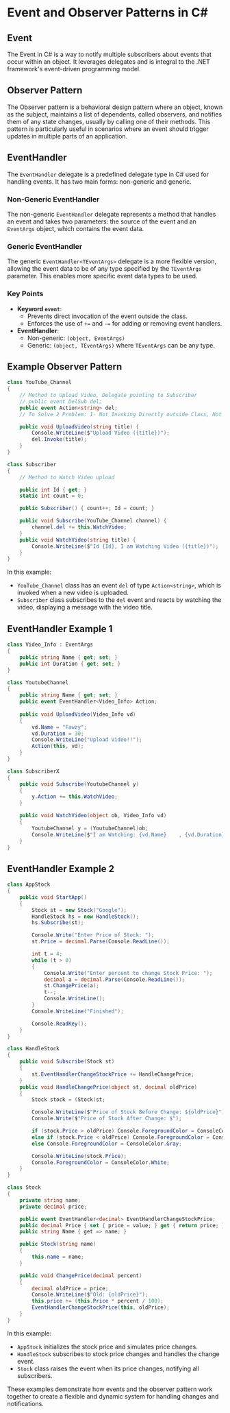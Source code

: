 
# Event and Observer Patterns in C#

## Event 
The Event in C# is a way to notify multiple subscribers about events that occur within an object. It leverages delegates and is integral to the .NET framework's event-driven programming model.

## Observer Pattern
The Observer pattern is a behavioral design pattern where an object, known as the subject, maintains a list of dependents, called observers, and notifies them of any state changes, usually by calling one of their methods. This pattern is particularly useful in scenarios where an event should trigger updates in multiple parts of an application.

## EventHandler
The `EventHandler` delegate is a predefined delegate type in C# used for handling events. It has two main forms: non-generic and generic.

### Non-Generic EventHandler
The non-generic `EventHandler` delegate represents a method that handles an event and takes two parameters: the source of the event and an `EventArgs` object, which contains the event data.

### Generic EventHandler
The generic `EventHandler<TEventArgs>` delegate is a more flexible version, allowing the event data to be of any type specified by the `TEventArgs` parameter. This enables more specific event data types to be used.

### Key Points
- **Keyword `event`**: 
  - Prevents direct invocation of the event outside the class.
  - Enforces the use of `+=` and `-=` for adding or removing event handlers.
- **EventHandler**:
  - Non-generic: `(object, EventArgs)`
  - Generic: `(object, TEventArgs)` where `TEventArgs` can be any type.

## Example Observer Pattern 

```csharp
class YouTube_Channel
{ 
    // Method to Upload Video, Delegate pointing to Subscriber 
    // public event DelSub del;
    public event Action<string> del;
    // To Solve 2 Problem: 1- Not Invoking Directly outside Class, Not = but += 

    public void UploadVideo(string title) {
        Console.WriteLine($"Upload Video ({title})");
        del.Invoke(title);
    } 
}

class Subscriber
{
    // Method to Watch Video upload 

    public int Id { get; }
    static int count = 0;

    public Subscriber() { count++; Id = count; }

    public void Subscribe(YouTube_Channel channel) {
        channel.del += this.WatchVideo;
    }
    public void WatchVideo(string title) {
        Console.WriteLine($"Id {Id}, I am Watching Video ({title})");
    }
}
```

In this example:
- `YouTube_Channel` class has an event `del` of type `Action<string>`, which is invoked when a new video is uploaded.
- `Subscriber` class subscribes to the `del` event and reacts by watching the video, displaying a message with the video title.

## EventHandler Example 1

```csharp
class Video_Info : EventArgs
{
    public string Name { get; set; }
    public int Duration { get; set; }
}

class YoutubeChannel
{
    public string Name { get; set; }
    public event EventHandler<Video_Info> Action;
   
    public void UploadVideo(Video_Info vd)
    {
        vd.Name = "Fawzy";
        vd.Duration = 30;
        Console.WriteLine("Upload Video!!");
        Action(this, vd);
    }
}

class SubscriberX
{
    public void Subscribe(YoutubeChannel y)
    {
        y.Action += this.WatchVideo;   
    }

    public void WatchVideo(object ob, Video_Info vd)
    {
        YoutubeChannel y = (YoutubeChannel)ob;  
        Console.WriteLine($"I am Watching: {vd.Name}	, {vd.Duration} minutes");
    }
}
```

## EventHandler Example 2

```csharp
class AppStock
{
    public void StartApp()
    {
        Stock st = new Stock("Google");
        HandleStock hs = new HandleStock();
        hs.Subscribe(st);

        Console.Write("Enter Price of Stock: ");
        st.Price = decimal.Parse(Console.ReadLine());

        int t = 4;
        while (t > 0)
        {
            Console.Write("Enter percent to change Stock Price: ");
            decimal a = decimal.Parse(Console.ReadLine());
            st.ChangePrice(a);
            t--;
            Console.WriteLine();
        }
        Console.WriteLine("Finished");

        Console.ReadKey();
    }
}

class HandleStock
{
    public void Subscribe(Stock st)
    {
        st.EventHandlerChangeStockPrice += HandleChangePrice;
    }
    public void HandleChangePrice(object st, decimal oldPrice)
    {
        Stock stock = (Stock)st;

        Console.WriteLine($"Price of Stock Before Change: ${oldPrice}");
        Console.Write($"Price of Stock After Change: $");

        if (stock.Price > oldPrice) Console.ForegroundColor = ConsoleColor.Green;
        else if (stock.Price < oldPrice) Console.ForegroundColor = ConsoleColor.Red;
        else Console.ForegroundColor = ConsoleColor.Gray;

        Console.WriteLine(stock.Price);
        Console.ForegroundColor = ConsoleColor.White;
    }
}

class Stock
{
    private string name;
    private decimal price;

    public event EventHandler<decimal> EventHandlerChangeStockPrice;
    public decimal Price { set { price = value; } get { return price; } }
    public string Name { get => name; }

    public Stock(string name)
    {
        this.name = name;
    }

    public void ChangePrice(decimal percent)
    {
        decimal oldPrice = price;
        Console.WriteLine($"Old: {oldPrice}");
        this.price += (this.Price * percent / 100);
        EventHandlerChangeStockPrice(this, oldPrice);
    }
}
```

In this example:
- `AppStock` initializes the stock price and simulates price changes.
- `HandleStock` subscribes to stock price changes and handles the change event.
- `Stock` class raises the event when its price changes, notifying all subscribers.

These examples demonstrate how events and the observer pattern work together to create a flexible and dynamic system for handling changes and notifications.
